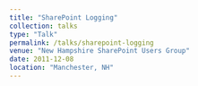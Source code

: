 ```yaml
---
title: "SharePoint Logging"
collection: talks
type: "Talk"
permalink: /talks/sharepoint-logging
venue: "New Hampshire SharePoint Users Group"
date: 2011-12-08
location: "Manchester, NH"
---
```

